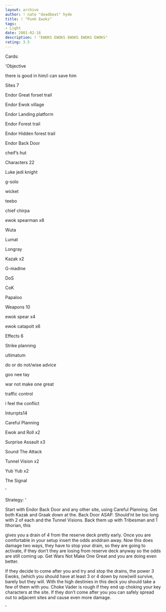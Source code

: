 ```yaml
---
layout: archive
author: ! nate "deadbeat" hyde
title: ! "Punk Ewoks"
tags:
- Light
date: 2001-02-16
description: ! "EWOKS EWOKS EWOKS EWOKS EWOKS"
rating: 3.5
---
```

Cards: 

'Objective 

there is good in him/i can save him


Sites 7


Endor Great forset trail

Endor Ewok village

Endor Landing platform

Endor Forest trail

Endor Hidden forest trail

Endor Back Door

cheif’s hut



Characters 22


Luke jedi knight

g-solo

wicket 

teebo 

chief chirpa 

ewok spearman x8

Wuta

Lumat

Longray

Kazak x2

G-madine

DoS

CoK

Papaloo



Weapons 10


ewok spear x4

ewok catapolt x6


Effects  6


Strike planning

ultimatum

do or do not/wise advice

goo nee tay

war not make one great

traffic control

i feel the conflict



Inturrpts14


Careful Planning

Ewok and Roll x2

Surprise Assault x3

Sound The Attack

Tunnel Vision x2

Yub Yub x2

The Signal




'

Strategy: '

Start with Endor Back Door and any other site, using Careful Planning. Get both Kazak and Graak down at the. Back Door ASAP. Should’nt be too long with 2 of each and the Tunnel Visions. Back them up with Tribesman and 1 Ithorian, this

gives you a drain of 4 from the reserve deck pretty early. Once you are comfortable in your setup insert the odds anddrain away. Now this does damage two ways, they have to stop your drain, so they are going to activate, if they don’t they are losing from reserve deck anyway so the odds are still coming up. Get Wars Not Make One Great and you are doing even better.


If they decide to come after you and try and stop the drains, the power 3 Ewoks, (which you should have at least 3 or 4 down by now)will survive, barely but they will. With the high destinies in this deck you should take a few of them with you. Choke Vader is rough if they end up choking your key characters at the site. If they don’t come after you you can safely spread out to adjacent sites and cause even more damage.


'